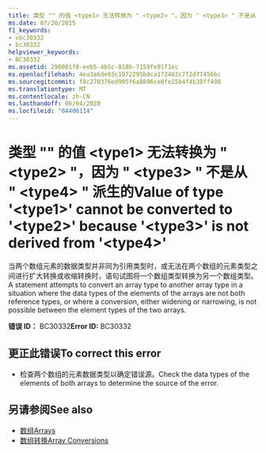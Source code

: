 ```yaml
---
title: 类型 "" 的值 <type1> 无法转换为 " <type2> "，因为 " <type3> " 不是从 " <type4> " 派生的
ms.date: 07/20/2015
f1_keywords:
- vbc30332
- bc30332
helpviewer_keywords:
- BC30332
ms.assetid: 290081f8-eeb5-4b5c-818b-7159fe91f1ec
ms.openlocfilehash: 4ea3a6de03c1972295b4ca172482c7f2d77456bc
ms.sourcegitcommit: f8c270376ed905f6a8896ce0fe25b4f4b38ff498
ms.translationtype: MT
ms.contentlocale: zh-CN
ms.lasthandoff: 06/04/2020
ms.locfileid: "84406114"
---
```

# <a name="value-of-type-type1-cannot-be-converted-to-type2-because-type3-is-not-derived-from-type4"></a><span data-ttu-id="1b2b0-102">类型 "" 的值 \<type1> 无法转换为 " \<type2> "，因为 " \<type3> " 不是从 " \<type4> " 派生的</span><span class="sxs-lookup"><span data-stu-id="1b2b0-102">Value of type '\<type1>' cannot be converted to '\<type2>' because '\<type3>' is not derived from '\<type4>'</span></span>
<span data-ttu-id="1b2b0-103">当两个数组元素的数据类型并非同为引用类型时，或无法在两个数组的元素类型之间进行扩大转换或收缩转换时，语句试图将一个数组类型转换为另一个数组类型。</span><span class="sxs-lookup"><span data-stu-id="1b2b0-103">A statement attempts to convert an array type to another array type in a situation where the data types of the elements of the arrays are not both reference types, or where a conversion, either widening or narrowing, is not possible between the element types of the two arrays.</span></span>  
  
 <span data-ttu-id="1b2b0-104">**错误 ID：** BC30332</span><span class="sxs-lookup"><span data-stu-id="1b2b0-104">**Error ID:** BC30332</span></span>  
  
## <a name="to-correct-this-error"></a><span data-ttu-id="1b2b0-105">更正此错误</span><span class="sxs-lookup"><span data-stu-id="1b2b0-105">To correct this error</span></span>  
  
- <span data-ttu-id="1b2b0-106">检查两个数组的元素数据类型以确定错误源。</span><span class="sxs-lookup"><span data-stu-id="1b2b0-106">Check the data types of the elements of both arrays to determine the source of the error.</span></span>  
  
## <a name="see-also"></a><span data-ttu-id="1b2b0-107">另请参阅</span><span class="sxs-lookup"><span data-stu-id="1b2b0-107">See also</span></span>

- [<span data-ttu-id="1b2b0-108">数组</span><span class="sxs-lookup"><span data-stu-id="1b2b0-108">Arrays</span></span>](../programming-guide/language-features/arrays/index.md)
- [<span data-ttu-id="1b2b0-109">数组转换</span><span class="sxs-lookup"><span data-stu-id="1b2b0-109">Array Conversions</span></span>](../programming-guide/language-features/data-types/array-conversions.md)
